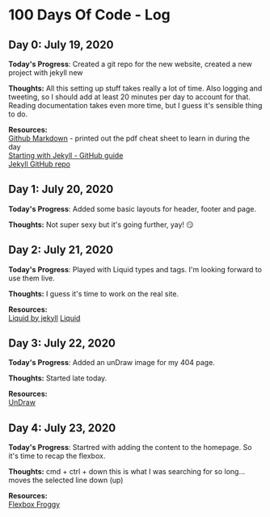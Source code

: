 # 100 Days Of Code - Log

[//]: # (This may be the most platform independent comment)

## Day 0: July 19, 2020

**Today's Progress**: Created a git repo for the new website, created a new project with jekyll new

**Thoughts:** All this setting up stuff takes really a lot of time. Also logging and tweeting, so I should add at least 20 minutes per day to account for that. Reading documentation takes even more time, but I guess it's sensible thing to do.  

**Resources:**  
[Github Markdown](https://guides.github.com/features/mastering-markdown/) - printed out the pdf cheat sheet to learn in during the day  
[Starting with Jekyll - GitHub guide](https://docs.github.com/en/github/working-with-github-pages/setting-up-a-github-pages-site-with-jekyll)  
[Jekyll GitHub repo](https://github.com/jekyll/jekyll)

## Day 1: July 20, 2020

**Today's Progress**: Added some basic layouts for header, footer and page.

**Thoughts:** Not super sexy but it's going further, yay! 😏

## Day 2: July 21, 2020

**Today's Progress**: Played with Liquid types and tags. I'm looking forward to use them live. 

**Thoughts:** I guess it's time to work on the real site. 

**Resources:**  
[Liquid by jekyll](https://jekyllrb.com/docs/liquid)
[Liquid](https://shopify.github.io/liquid/)

## Day 3: July 22, 2020

**Today's Progress**: Added an unDraw image for my 404 page.

**Thoughts:** Started late today. 

**Resources:**  
[UnDraw](https://undraw.co/illustrations)

## Day 4: July 23, 2020

**Today's Progress**: Startred with adding the content to the homepage. So it's time to recap the flexbox. 

**Thoughts:** cmd + ctrl + down this is what I was searching for so long... moves the selected line down (up)

**Resources:**  
[Flexbox Froggy](http://flexboxfroggy.com/)
